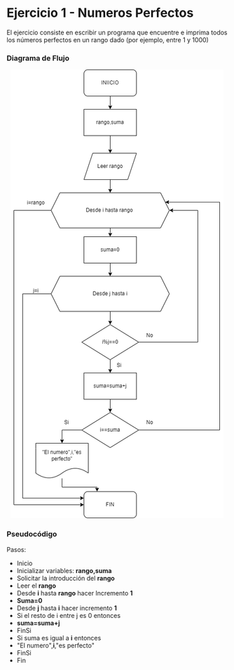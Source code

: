 <div align="justify">

# Ejercicio 1 - Numeros Perfectos

El ejercicio consiste en escribir un programa que encuentre e imprima todos los números perfectos en un rango dado (por ejemplo, entre 1 y 1000)

### Diagrama de Flujo
<div align="center">
<img src="images/diagrama_tarea3.drawio.png"/>
</div>

### Pseudocódigo

Pasos:
- Inicio
- Inicializar variables: __rango,suma__
- Solicitar la introducción del __rango__
- Leer el __rango__
- Desde __i__ hasta __rango__ hacer
  Incremento __1__
- __Suma=0__
- Desde __j__ hasta __i__ hacer
  incremento __1__
- Si el resto de i entre j es 0 entonces
- __suma=suma+j__
- FinSi
- Si suma es igual a __i__ entonces
- "El numero",__i__,"es perfecto"
- FinSi
- Fin


</div>

